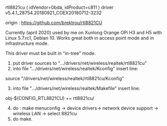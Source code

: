 rtl8821cu
( idVendor=0bda, idProduct=c811 )
driver v5.4.1_28754.20180921_COEX20180712-3232

origin : https://github.com/brektrou/rtl8821CU

Currently (april 2020) used by me on Xunlong Orange OPi H3 and H5 with Linux 5.7.rc1, Debian 10. Works great both in access point mode and in infrastructure mode.

This driver must be built in "in-tree" mode.
1. put driver sources to ".../drivers/net/wireless/realtek/rtl8821cu"
2. into file ".../drivers/net/wireless/realtek/Kconfig" insert line:

source "/drivers/net/wireless/realtek/rtl8821cu/Kconfig"

3. into file ".../drivers/net/wireless/realtek/Makefile" insert line:

obj-$(CONFIG_RTL8821CU) += rtl8821cu/

4. do : make menuconfig -> device drivers-> network device support -> wireless LAN -> select 8821cu
5. do make.
